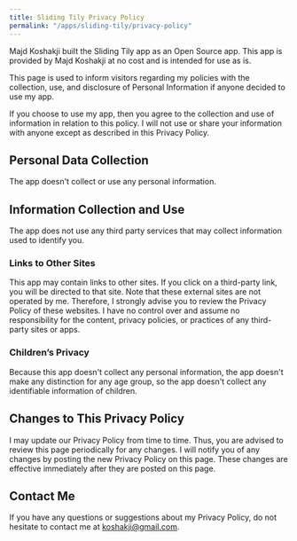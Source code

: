 ```yaml
---
title: Sliding Tily Privacy Policy
permalink: "/apps/sliding-tily/privacy-policy"
---
```


Majd Koshakji built the Sliding Tily app as an Open Source app. This app is provided by Majd Koshakji at no cost and is intended for use as is.

This page is used to inform visitors regarding my policies with the collection, use, and disclosure of Personal Information if anyone decided to use my app.

If you choose to use my app, then you agree to the collection and use of information in relation to this policy. I will not use or share your information with anyone except as described in this Privacy Policy.


## Personal Data Collection

The app doesn't collect or use any personal information.

## Information Collection and Use

The app does not use any third party services that may collect information used to identify you.

### Links to Other Sites

This app may contain links to other sites. If you click on a third-party link, you will be directed to that site. Note that these external sites are not operated by me. Therefore, I strongly advise you to review the Privacy Policy of these websites. I have no control over and assume no responsibility for the content, privacy policies, or practices of any third-party sites or apps.

### Children’s Privacy

Because this app doesn't collect any personal information, the app doesn't make any distinction for any age group, so the app doesn't collect any identifiable information of children.

## Changes to This Privacy Policy

I may update our Privacy Policy from time to time. Thus, you are advised to review this page periodically for any changes. I will notify you of any changes by posting the new Privacy Policy on this page. These changes are effective immediately after they are posted on this page.

## Contact Me

If you have any questions or suggestions about my Privacy Policy, do not hesitate to contact me at koshakji@gmail.com.